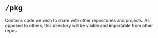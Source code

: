 # `/pkg`

Contains code we wish to share with other repositories and projects.
As opposed to others, this directory will be visible and importable from other repos.
